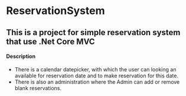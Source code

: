 # ReservationSystem

## This is a project for simple reservation system that use .Net Core MVC

#### Description

- There is a calendar datepicker, with which the user can looking an available for reservation date and to make reservation for this date.
- There is also an administration where the Admin can add or remove blank reservations.